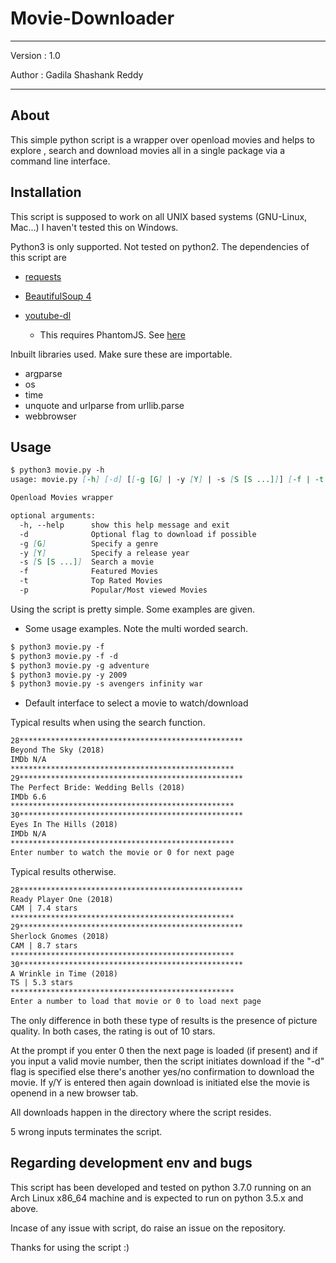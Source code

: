 # Movie-Downloader

---
Version : 1.0

Author : Gadila Shashank Reddy

---

## About

This simple python script is a wrapper over openload movies and helps to explore
, search and download movies all in a single package via a command line
interface.

## Installation

This script is supposed to work on all UNIX based systems (GNU-Linux, Mac...)
I haven't tested this on Windows.

Python3 is only supported. Not tested on python2. The dependencies of this
script are

* [requests](https://pypi.org/project/requests/)

* [BeautifulSoup 4](https://pypi.org/project/beautifulsoup4/)

* [youtube-dl](https://pypi.org/project/youtube_dl/)
  * This requires PhantomJS. See [here](http://phantomjs.org/download.html)

Inbuilt libraries used. Make sure these are importable.

* argparse
* os
* time
* unquote and urlparse from urllib.parse
* webbrowser

## Usage

```md
$ python3 movie.py -h
usage: movie.py [-h] [-d] [[-g [G] | -y [Y] | -s [S [S ...]]] [-f | -t | -p]

Openload Movies wrapper

optional arguments:
  -h, --help      show this help message and exit
  -d              Optional flag to download if possible
  -g [G]          Specify a genre
  -y [Y]          Specify a release year
  -s [S [S ...]]  Search a movie
  -f              Featured Movies
  -t              Top Rated Movies
  -p              Popular/Most viewed Movies
```

Using the script is pretty simple. Some examples are given.

* Some usage examples. Note the multi worded search.

```md
$ python3 movie.py -f
$ python3 movie.py -f -d
$ python3 movie.py -g adventure
$ python3 movie.py -y 2009
$ python3 movie.py -s avengers infinity war
```

* Default interface to select a movie to watch/download

Typical results when using the search function.

```md
28**************************************************
Beyond The Sky (2018)
IMDb N/A
**************************************************
29**************************************************
The Perfect Bride: Wedding Bells (2018)
IMDb 6.6
**************************************************
30**************************************************
Eyes In The Hills (2018)
IMDb N/A
**************************************************
Enter number to watch the movie or 0 for next page
```

Typical results otherwise.

```md
28**************************************************
Ready Player One (2018)
CAM | 7.4 stars
**************************************************
29**************************************************
Sherlock Gnomes (2018)
CAM | 8.7 stars
**************************************************
30**************************************************
A Wrinkle in Time (2018)
TS | 5.3 stars
**************************************************
Enter a number to load that movie or 0 to load next page
```

The only difference in both these type of results is the presence of picture
quality. In both cases, the rating is out of 10 stars.

At the prompt if you enter 0 then the next page is loaded (if present) and if
you input a valid movie number, then the script initiates download if the "-d"
flag is specified else there's another yes/no confirmation to download the
movie. If y/Y is entered then again download is initiated else the movie is
openend in a new browser tab.

All downloads happen in the directory where the script resides.

5 wrong inputs terminates the script.

## Regarding development env and bugs

This script has been developed and tested on python 3.7.0 running on an Arch
Linux x86_64 machine and is expected to run on python 3.5.x and above.

Incase of any issue with script, do raise an issue on the repository.

Thanks for using the script :)
